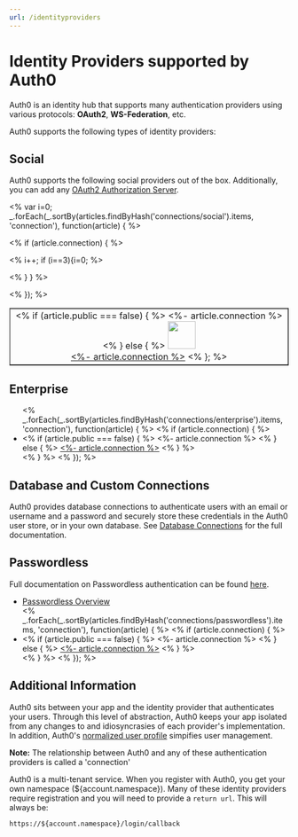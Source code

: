 ```yaml
---
url: /identityproviders
---
```


# Identity Providers supported by Auth0

Auth0 is an identity hub that supports many authentication providers using various protocols: **OAuth2**, **WS-Federation**, etc.

Auth0 supports the following types of identity providers:

## Social

Auth0 supports the following social providers out of the box. Additionally, you can add any [OAuth2 Authorization Server](/connections/social/oauth2).

<table width="100%" border="1">
<tr>
<% var i=0; _.forEach(_.sortBy(articles.findByHash('connections/social').items, 'connection'), function(article) { %>

  <% if (article.connection) { %>
  
<td align="center">
      <% if (article.public === false) { %>
        <%- article.connection %>
      <% } else { %>
        <a href="<%- '/docs' + article.url %>">
        <img width="50" src="<%- '/docs' + article.image %>"><br><%- article.connection %></a>
      <% }; %>
</td>
    
  <% i++; if (i==3){i=0; %>
</tr>  
<% }  } %>
  
  
<% }); %>
</tr>
</table>

## Enterprise
<ul>
<% _.forEach(_.sortBy(articles.findByHash('connections/enterprise').items, 'connection'), function(article) { %>
  <% if (article.connection) { %>
    <li>
      <% if (article.public === false) { %>
        <%- article.connection %>
      <% } else { %>
        <a href="<%- '/docs' + article.url %>"><%- article.connection %></a>
      <% } %>
    </li>
  <% } %>
<% }); %>
</ul>

## Database and Custom Connections

Auth0 provides database connections to authenticate users with an email or username and a password and securely store these credentials in the Auth0 user store, or in your own database. See [Database Connections](/connections/database) for the full documentation.

## Passwordless
Full documentation on Passwordless authentication can be found [here](/connections/passwordless).

<ul>
<li><a href="/connections/passwordless">Passwordless Overview</a></li>
<% _.forEach(_.sortBy(articles.findByHash('connections/passwordless').items, 'connection'), function(article) { %>
  <% if (article.connection) { %>
    <li>
      <% if (article.public === false) { %>
        <%- article.connection %>
      <% } else { %>
        <a href="<%- '/docs' + article.url %>"><%- article.connection %></a>
      <% } %>
    </li>
  <% } %>
<% }); %>
</ul>


## Additional Information

Auth0 sits between your app and the identity provider that authenticates your users. Through this level of abstraction, Auth0 keeps your app isolated from any changes to and idiosyncrasies of each provider's implementation. In addition, Auth0's [normalized user profile](/user-profile) simpifies user management.

**Note:** The relationship between Auth0 and any of these authentication providers is called a 'connection'

Auth0 is a multi-tenant service. When you register with Auth0, you get your own namespace (${account.namespace}). Many of these identity providers require registration and you will need to provide a `return url`. This will always be:

	https://${account.namespace}/login/callback
